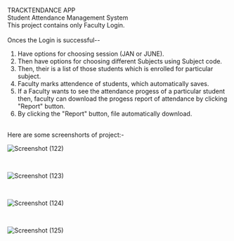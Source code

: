 TRACKTENDANCE APP <br>
Student Attendance Management System <br>
This project contains only Faculty Login. <br>
<br>
Onces the Login is successful--
1. Have options for choosing session (JAN or JUNE).
2. Then have options for choosing different Subjects using Subject code.
3. Then, their is a list of those students which is enrolled for particular subject.
4. Faculty marks attendence of students, which automatically saves.
5. If a Faculty wants to see the attendance progess of a particular student then, faculty can download the progess report of attendance by clicking "Report" button.
6. By clicking the "Report" button, file automatically download.
<br>
Here are some screenshorts of project:-
<br>

![Screenshot (122)](https://github.com/dhgo21/TrackTendance.App/assets/91668020/66c57190-ff12-4331-9d46-54036097078b)

<br>

![Screenshot (123)](https://github.com/dhgo21/TrackTendance.App/assets/91668020/aac65e3b-2a9b-4acd-8ee4-b9c32c159f95)

<br>

![Screenshot (124)](https://github.com/dhgo21/TrackTendance.App/assets/91668020/018bddaf-8ece-42dc-a425-f449628b35df)

<br>

![Screenshot (125)](https://github.com/dhgo21/TrackTendance.App/assets/91668020/75c93091-5345-4d14-b20f-8d67ee0b5f67)

<br>
